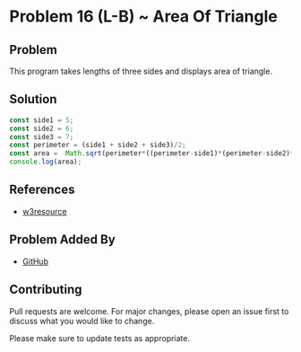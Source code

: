 # Problem 16 (L-B) ~ Area Of Triangle

## Problem

This program takes lengths of three sides and displays area of triangle.

## Solution

```javascript
const side1 = 5; 
const side2 = 6; 
const side3 = 7; 
const perimeter = (side1 + side2 + side3)/2;
const area =  Math.sqrt(perimeter*((perimeter-side1)*(perimeter-side2)*(perimeter-side3)));
console.log(area);
```

## References

- [w3resource](https://www.w3resource.com/javascript-exercises/javascript-basic-exercise-4.php)

## Problem Added By

- [GitHub](https://github.com/Shiva-Sai-ssb)

## Contributing

 Pull requests are welcome. For major changes, please open an issue first to discuss what you would like to change.

 Please make sure to update tests as appropriate.
 